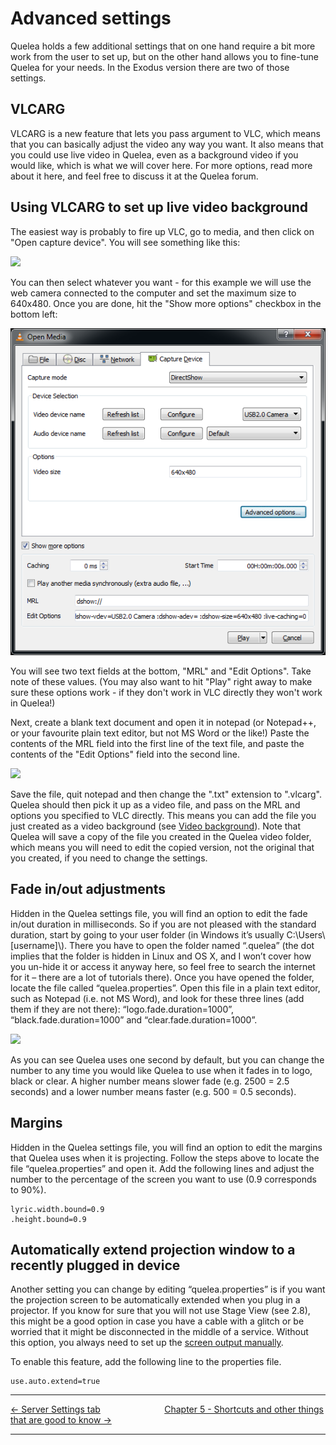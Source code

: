 # Advanced settings

Quelea holds a few additional settings that on one hand require a bit
more work from the user to set up, but on the other hand allows you to
fine-tune Quelea for your needs. In the Exodus version there are two of
those settings.

## VLCARG

VLCARG is a new feature that lets you pass argument to VLC, which means
that you can basically adjust the video any way you want. It also means
that you could use live video in Quelea, even as a background video if
you would like, which is what we will cover here. For more options, read
more about it here, and feel free to discuss it at the Quelea forum.

## Using VLCARG to set up live video background

The easiest way is probably to fire up VLC, go to media, and then click
on "Open capture device". You will see something like this:

![](Quelea_manual-e-079.png)

You can then select whatever you want - for this example we will use the
web camera connected to the computer and set the maximum size to
640x480. Once you are done, hit the "Show more options" checkbox in the
bottom left:

![](Open_Media-Capture_Device.png)

You will see two text fields at the bottom, "MRL" and "Edit Options".
Take note of these values. (You may also want to hit "Play" right away
to make sure these options work - if they don't work in VLC directly
they won't work in Quelea\!)

Next, create a blank text document and open it in notepad (or Notepad++,
or your favourite plain text editor, but not MS Word or the like\!)
Paste the contents of the MRL field into the first line of the text
file, and paste the contents of the "Edit Options" field into the second
line.

![](Quelea_manual-e-081.png)

Save the file, quit notepad and then change the ".txt" extension to
".vlcarg". Quelea should then pick it up as a video file, and pass on
the MRL and options you specified to VLC directly. This means you can
add the file you just created as a video background (see [Video
background](Themes#video-background "Themes")). Note that Quelea will
save a copy of the file you created in the Quelea video folder, which
means you will need to edit the copied version, not the original that
you created, if you need to change the settings.

## Fade in/out adjustments

Hidden in the Quelea settings file, you will find an option to edit the
fade in/out duration in milliseconds. So if you are not pleased with the
standard duration, start by going to your user folder (in Windows it’s
usually C:\\Users\\ \[username\]\\). There you have to open the folder
named “.quelea” (the dot implies that the folder is hidden in Linux and
OS X, and I won’t cover how you un-hide it or access it anyway here, so
feel free to search the internet for it – there are a lot of tutorials
there). Once you have opened the folder, locate the file called
“quelea.properties”. Open this file in a plain text editor, such as
Notepad (i.e. not MS Word), and look for these three lines (add them if
they are not there): “logo.fade.duration=1000”,
“black.fade.duration=1000” and “clear.fade.duration=1000”.

![](Quelea_manual-e-082.png)

As you can see Quelea uses one second by default, but you can change the
number to any time you would like Quelea to use when it fades in to
logo, black or clear. A higher number means slower fade (e.g. 2500 = 2.5
seconds) and a lower number means faster (e.g. 500 = 0.5 seconds).

## Margins

Hidden in the Quelea settings file, you will find an option to edit the
margins that Quelea uses when it is projecting. Follow the steps above
to locate the file “quelea.properties” and open it. Add the following
lines and adjust the number to the percentage of the screen you want to
use (0.9 corresponds to
90%).

```
lyric.width.bound=0.9
.height.bound=0.9
```

## Automatically extend projection window to a recently plugged in device

Another setting you can change by editing “quelea.properties” is if you
want the projection screen to be automatically extended when you plug in
a projector. If you know for sure that you will not use Stage View (see
2.8), this might be a good option in case you have a cable with a glitch
or be worried that it might be disconnected in the middle of a service.
Without this option, you always need to set up the [screen output
manually](Display_tab "Display tab").

To enable this feature, add the following line to the properties file.

```
use.auto.extend=true
```

-----



[← Server Settings tab](Server_Settings_tab "Server Settings tab")
&nbsp;&nbsp;&nbsp;&nbsp;&nbsp;&nbsp;&nbsp;&nbsp;&nbsp;&nbsp;&nbsp;&nbsp;&nbsp;&nbsp;&nbsp;&nbsp;&nbsp;&nbsp;&nbsp;&nbsp;&nbsp;&nbsp;&nbsp;&nbsp; [Chapter 5 - Shortcuts and other things that
are good to know
→](Shortcuts_and_other_things_that_are_good_to_know "Shortcuts and other things that
are good to know")

---
